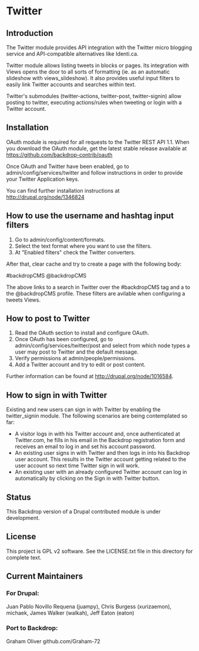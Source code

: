 <h1>Twitter</h1>

<h2>Introduction</h2>

The Twitter module provides API integration with the Twitter micro blogging service and API-compatible alternatives like Identi.ca.

Twitter module allows listing tweets in blocks or pages. Its integration with Views opens the door to all sorts of formatting (ie. as an automatic slideshow with views_slideshow). It also
provides useful input filters to easily link Twitter accounts and searches within text.

Twitter's submodules (twitter-actions, twitter-post, twitter-signin) allow posting to twitter, executing actions/rules when tweeting or login with a Twitter account.

<h2>Installation</h2>

OAuth module is required for all requests to the Twitter REST API 1.1. When you download the OAuth module, get the latest stable release available at https://github.com/backdrop-contrib/oauth

Once OAuth and Twitter have been enabled, go to admin/config/services/twitter and follow instructions in order
to provide your Twitter Application keys.

You can find further installation instructions at http://drupal.org/node/1346824

<h2>How to use the username and hashtag input filters</h2>

1. Go to admin/config/content/formats.
2. Select the text format where you want to use the filters.
3. At "Enabled filters" check the Twitter converters.

After that, clear cache and try to create a page with the following body:

#backdropCMS @backdropCMS 

The above links to a search in Twitter over the #backdropCMS tag and a to the @backdropCMS profile.
These filters are avilable when configuring a tweets Views.

<h2>How to post to Twitter</h2>

1. Read the OAuth section to install and configure OAuth.
2. Once OAuth has been configured, go to admin/config/services/twitter/post and select from which
   node types a user may post to Twitter and the default message.
3. Verify permissions at admin/people/permissions.
4. Add a Twitter account and try to edit or post content.

Further information can be found at http://drupal.org/node/1016584.

<h2>How to sign in with Twitter</h2>

Existing and new users can sign in with Twitter by enabling the twitter_signin module. The following scenarios are being contemplated so far:

* A visitor logs in with his Twitter account and, once authenticated at Twitter.com, he fills in his email in the Backdrop registration form and receives an email to log in and set his account password.
* An existing user signs in with Twitter and then logs in into his Backdrop user account. This results in the Twitter account getting related to the user account so next time Twitter sign in will work.
* An existing user with an already configured Twitter account can log in automatically by clicking on the Sign in with Twitter button.


<h2>Status</h2>

This Backdrop version of a Drupal contributed module is under development.


<h2>License</h2>

This project is GPL v2 software. See the LICENSE.txt file in this directory for complete text.

<h2>Current Maintainers</h2>

<h3>For Drupal:</h3>
Juan Pablo Novillo Requena (juampy),
Chris Burgess (xurizaemon),
michaek,
James Walker (walkah),
Jeff Eaton (eaton)

<h3>Port to Backdrop:</h3>
Graham Oliver github.com/Graham-72








